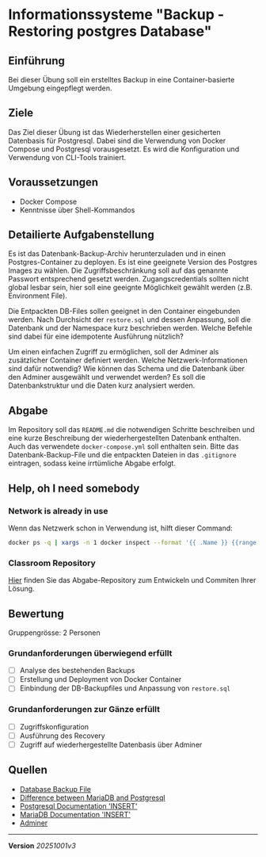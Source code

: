 # Informationssysteme "Backup - Restoring postgres Database"

## Einführung
Bei dieser Übung soll ein erstelltes Backup in eine Container-basierte Umgebung eingepflegt werden.

## Ziele
Das Ziel dieser Übung ist das Wiederherstellen einer gesicherten Datenbasis für Postgresql. Dabei sind die Verwendung von Docker Compose und Postgresql vorausgesetzt. Es wird die Konfiguration und Verwendung von CLI-Tools trainiert.

## Voraussetzungen
+ Docker Compose
+ Kenntnisse über Shell-Kommandos

## Detailierte Aufgabenstellung
Es ist das Datenbank-Backup-Archiv herunterzuladen und in einen Postgres-Container zu deployen. Es ist eine geeignete Version des Postgres Images zu wählen. Die Zugriffsbeschränkung soll auf das genannte Passwort entsprechend gesetzt werden. Zugangscredentials sollten nicht global lesbar sein, hier soll eine geeignte Möglichkeit gewählt werden (z.B. Environment File).

Die Entpackten DB-Files sollen geeignet in den Container eingebunden werden. Nach Durchsicht der `restore.sql` und dessen Anpassung, soll die Datenbank und der Namespace kurz beschrieben werden. Welche Befehle sind dabei für eine idempotente Ausführung nützlich?

Um einen einfachen Zugriff zu ermöglichen, soll der Adminer als zusätzlicher Container definiert werden. Welche Netzwerk-Informationen sind dafür notwendig? Wie können das Schema und die Datenbank über den Adminer ausgewählt und verwendet werden? Es soll die Datenbankstruktur und die Daten kurz analysiert werden.

## Abgabe
Im Repository soll das `README.md` die notwendigen Schritte beschreiben und eine kurze Beschreibung der wiederhergestellten Datenbank enthalten. Auch das verwendete `docker-compose.yml` soll enthalten sein. Bitte das Datenbank-Backup-File und die entpackten Dateien in das `.gitignore` eintragen, sodass keine irrtümliche Abgabe erfolgt.

## Help, oh I need somebody
### Network is already in use
Wenn das Netzwerk schon in Verwendung ist, hilft dieser Command:

```bash
docker ps -q | xargs -n 1 docker inspect --format '{{ .Name }} {{range .NetworkSettings.Networks}} {{.IPAddress}}{{end}}' | sed 's#^/##';
```

### Classroom Repository
[Hier](https://classroom.github.com/a/356savRb) finden Sie das Abgabe-Repository zum Entwickeln und Commiten Ihrer Lösung.

## Bewertung
Gruppengrösse: 2 Personen
### Grundanforderungen überwiegend erfüllt
- [ ] Analyse des bestehenden Backups
- [ ] Erstellung und Deployment von Docker Container
- [ ] Einbindung der DB-Backupfiles und Anpassung von `restore.sql`

### Grundanforderungen zur Gänze erfüllt
- [ ] Zugriffskonfiguration
- [ ] Ausführung des Recovery
- [ ] Zugriff auf wiederhergestellte Datenbasis über Adminer

## Quellen
* [Database Backup File](https://nextcloud.borko.at/s/iQteczRt47mBWd2)
* [Difference between MariaDB and Postgresql](https://aws.amazon.com/compare/the-difference-between-mariadb-and-postgresql/)
* [Postgresql Documentation 'INSERT'](https://www.postgresql.org/docs/current/sql-insert.html)
* [MariaDB Documentation 'INSERT'](https://mariadb.com/docs/server/reference/sql-statements/data-manipulation/inserting-loading-data/insert)
* [Adminer](https://hub.docker.com/_/adminer/)

---
**Version** *20251001v3*
